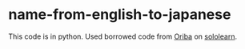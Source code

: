# name-from-english-to-japanese
This code is in python. Used borrowed code from [Oriba](https://www.sololearn.com/Profile/152692) on [sololearn](https://www.sololearn.com).


